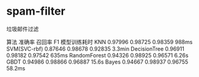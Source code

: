 # spam-filter
垃圾邮件过滤

算法 准确率 召回率 F1 模型训练耗时
KNN 0.97996 0.98725 0.98359 988ms
SVM(SVC-rbf) 0.87646 0.98678 0.92835 3.3min
DecisionTree 0.96911 0.98182 0.97542 635ms
RandomForest 0.94326 0.98925 0.96571 6.26s
GBDT 0.94986 0.98866 0.96887 15.6s
Bayes 0.94667 0.98937 0.96755 58.2ms
